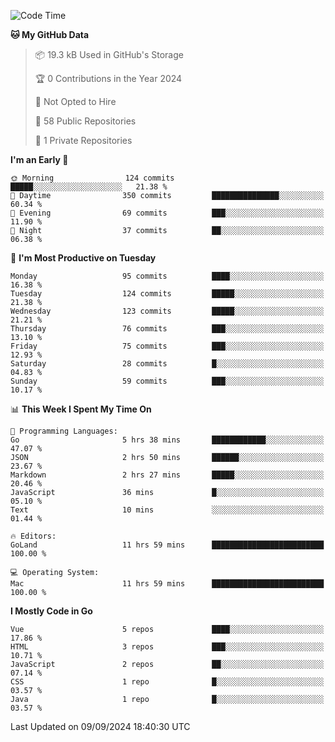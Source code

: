 <!--START_SECTION:waka-->
![Code Time](http://img.shields.io/badge/Code%20Time-1%2C256%20hrs%2010%20mins-blue)

**🐱 My GitHub Data** 

> 📦 19.3 kB Used in GitHub's Storage 
 > 
> 🏆 0 Contributions in the Year 2024
 > 
> 🚫 Not Opted to Hire
 > 
> 📜 58 Public Repositories 
 > 
> 🔑 1 Private Repositories 
 > 
**I'm an Early 🐤** 

```text
🌞 Morning                124 commits         █████░░░░░░░░░░░░░░░░░░░░   21.38 % 
🌆 Daytime                350 commits         ███████████████░░░░░░░░░░   60.34 % 
🌃 Evening                69 commits          ███░░░░░░░░░░░░░░░░░░░░░░   11.90 % 
🌙 Night                  37 commits          ██░░░░░░░░░░░░░░░░░░░░░░░   06.38 % 
```
📅 **I'm Most Productive on Tuesday** 

```text
Monday                   95 commits          ████░░░░░░░░░░░░░░░░░░░░░   16.38 % 
Tuesday                  124 commits         █████░░░░░░░░░░░░░░░░░░░░   21.38 % 
Wednesday                123 commits         █████░░░░░░░░░░░░░░░░░░░░   21.21 % 
Thursday                 76 commits          ███░░░░░░░░░░░░░░░░░░░░░░   13.10 % 
Friday                   75 commits          ███░░░░░░░░░░░░░░░░░░░░░░   12.93 % 
Saturday                 28 commits          █░░░░░░░░░░░░░░░░░░░░░░░░   04.83 % 
Sunday                   59 commits          ███░░░░░░░░░░░░░░░░░░░░░░   10.17 % 
```


📊 **This Week I Spent My Time On** 

```text
💬 Programming Languages: 
Go                       5 hrs 38 mins       ████████████░░░░░░░░░░░░░   47.07 % 
JSON                     2 hrs 50 mins       ██████░░░░░░░░░░░░░░░░░░░   23.67 % 
Markdown                 2 hrs 27 mins       █████░░░░░░░░░░░░░░░░░░░░   20.46 % 
JavaScript               36 mins             █░░░░░░░░░░░░░░░░░░░░░░░░   05.10 % 
Text                     10 mins             ░░░░░░░░░░░░░░░░░░░░░░░░░   01.44 % 

🔥 Editors: 
GoLand                   11 hrs 59 mins      █████████████████████████   100.00 % 

💻 Operating System: 
Mac                      11 hrs 59 mins      █████████████████████████   100.00 % 
```

**I Mostly Code in Go** 

```text
Vue                      5 repos             ████░░░░░░░░░░░░░░░░░░░░░   17.86 % 
HTML                     3 repos             ███░░░░░░░░░░░░░░░░░░░░░░   10.71 % 
JavaScript               2 repos             ██░░░░░░░░░░░░░░░░░░░░░░░   07.14 % 
CSS                      1 repo              █░░░░░░░░░░░░░░░░░░░░░░░░   03.57 % 
Java                     1 repo              █░░░░░░░░░░░░░░░░░░░░░░░░   03.57 % 
```




 Last Updated on 09/09/2024 18:40:30 UTC
<!--END_SECTION:waka-->
